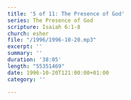 ```yaml
---
title: '5 of 11: The Presence of God'
series: The Presence of God
scripture: Isaiah 6:1-8
church: esher
file: "/1996/1996-10-20.mp3"
excerpt: ''
summary: ''
duration: '38:05'
length: "55351469"
date: 1996-10-20T121:00:00+01:00
category: ''

---
```

